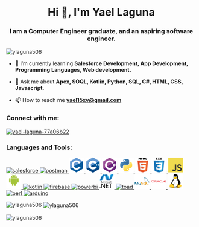<h1 align="center">Hi 👋, I'm Yael Laguna</h1>
<h3 align="center">I am a Computer Engineer graduate, and an aspiring software engineer.</h3>

<p align="left"> <img src="https://komarev.com/ghpvc/?username=ylaguna506&label=Profile%20views&color=0e75b6&style=flat" alt="ylaguna506" /> </p>

- 🌱 I’m currently learning **Salesforce Development, App Development, Programming Languages, Web development.**

- 💬 Ask me about **Apex, SOQL, Kotlin, Python, SQL, C#, HTML, CSS, Javascript.**

- 📫 How to reach me **yael15xv@gmail.com**

<h3 align="left">Connect with me:</h3>
<p align="left">
<a href="https://linkedin.com/in/yael-laguna-77a06b22" target="blank"><img align="center" src="https://raw.githubusercontent.com/rahuldkjain/github-profile-readme-generator/master/src/images/icons/Social/linked-in-alt.svg" alt="yael-laguna-77a06b22" height="30" width="40" /></a>
</p>

<h3 align="left">Languages and Tools:</h3>
<p align="left"> <a href="https://www.salesforce.com/" target="_blank" rel="noreferrer"> <img src="https://upload.wikimedia.org/wikipedia/commons/thumb/f/f9/Salesforce.com_logo.svg/1200px-Salesforce.com_logo.svg.png" alt="salesforce" width="60" height="40"/> </a> <a href="https://postman.com" target="_blank" rel="noreferrer"> <img src="https://www.vectorlogo.zone/logos/getpostman/getpostman-icon.svg" alt="postman" width="40" height="40"/> </a> <a href="https://www.cprogramming.com/" target="_blank" rel="noreferrer"> <img src="https://raw.githubusercontent.com/devicons/devicon/master/icons/c/c-original.svg" alt="c" width="40" height="40"/> </a> <a href="https://www.w3schools.com/cpp/" target="_blank" rel="noreferrer"> <img src="https://raw.githubusercontent.com/devicons/devicon/master/icons/cplusplus/cplusplus-original.svg" alt="cplusplus" width="40" height="40"/> </a> <a href="https://www.w3schools.com/cs/" target="_blank" rel="noreferrer"> <img src="https://raw.githubusercontent.com/devicons/devicon/master/icons/csharp/csharp-original.svg" alt="csharp" width="40" height="40"/> </a> <a href="https://www.python.org" target="_blank" rel="noreferrer"> <img src="https://raw.githubusercontent.com/devicons/devicon/master/icons/python/python-original.svg" alt="python" width="40" height="40"/> </a> <a href="https://www.w3.org/html/" target="_blank" rel="noreferrer"> <img src="https://raw.githubusercontent.com/devicons/devicon/master/icons/html5/html5-original-wordmark.svg" alt="html5" width="40" height="40"/> </a> <a href="https://www.w3schools.com/css/" target="_blank" rel="noreferrer"> <img src="https://raw.githubusercontent.com/devicons/devicon/master/icons/css3/css3-original-wordmark.svg" alt="css3" width="40" height="40"/> </a> <a href="https://developer.mozilla.org/en-US/docs/Web/JavaScript" target="_blank" rel="noreferrer"> <img src="https://raw.githubusercontent.com/devicons/devicon/master/icons/javascript/javascript-original.svg" alt="javascript" width="40" height="40"/> </a> <a href="https://developer.android.com" target="_blank" rel="noreferrer"> <img src="https://raw.githubusercontent.com/devicons/devicon/master/icons/android/android-original-wordmark.svg" alt="android" width="40" height="40"/> </a> <a href="https://kotlinlang.org" target="_blank" rel="noreferrer"> <img src="https://www.vectorlogo.zone/logos/kotlinlang/kotlinlang-icon.svg" alt="kotlin" width="40" height="40"/> </a> <a href="https://firebase.google.com/" target="_blank" rel="noreferrer"> <img src="https://www.vectorlogo.zone/logos/firebase/firebase-icon.svg" alt="firebase" width="40" height="40"/> </a> <a href="https://powerbi.microsoft.com/en-au/" target="_blank" rel="noreferrer"> <img src="https://raw.githubusercontent.com/microsoft/PowerBI-Icons/main/PNG/Desktop.png" alt="powerbi" width="40" height="40"/> </a> <a href="https://dotnet.microsoft.com/" target="_blank" rel="noreferrer"> <img src="https://raw.githubusercontent.com/devicons/devicon/master/icons/dot-net/dot-net-original-wordmark.svg" alt="dotnet" width="40" height="40"/> </a> <a href="https://www.quest.com/toad/" target="_blank" rel="noreferrer"> <img src="https://upload.wikimedia.org/wikipedia/commons/e/ed/Toad-Original_RGB.png" alt="toad" width="40" height="40"/> </a> <a href="https://www.mysql.com/" target="_blank" rel="noreferrer"> <img src="https://raw.githubusercontent.com/devicons/devicon/master/icons/mysql/mysql-original-wordmark.svg" alt="mysql" width="40" height="40"/> </a> <a href="https://www.oracle.com/" target="_blank" rel="noreferrer"> <img src="https://raw.githubusercontent.com/devicons/devicon/master/icons/oracle/oracle-original.svg" alt="oracle" width="40" height="40"/> </a> <a href="https://www.linux.org/" target="_blank" rel="noreferrer"> <img src="https://raw.githubusercontent.com/devicons/devicon/master/icons/linux/linux-original.svg" alt="linux" width="40" height="40"/> </a> <a href="https://www.perl.org/" target="_blank" rel="noreferrer"> <img src="https://api.iconify.design/logos-perl.svg" alt="perl" width="40" height="40"/> </a> <a href="https://www.arduino.cc/" target="_blank" rel="noreferrer"> <img src="https://cdn.worldvectorlogo.com/logos/arduino-1.svg" alt="arduino" width="40" height="40"/> </a> </p>

<p><img align="left" src="https://github-readme-stats.vercel.app/api/top-langs?username=ylaguna506&show_icons=true&locale=en&layout=compact" alt="ylaguna506" /></p>

<p>&nbsp;<img align="center" src="https://github-readme-stats.vercel.app/api?username=ylaguna506&show_icons=true&locale=en" alt="ylaguna506" /></p>

<p><img align="center" src="https://github-readme-streak-stats.herokuapp.com/?user=ylaguna506&" alt="ylaguna506" /></p>
